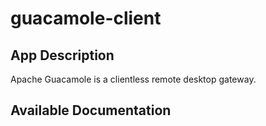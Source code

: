 # guacamole-client

## App Description

Apache Guacamole is a clientless remote desktop gateway.

## Available Documentation

